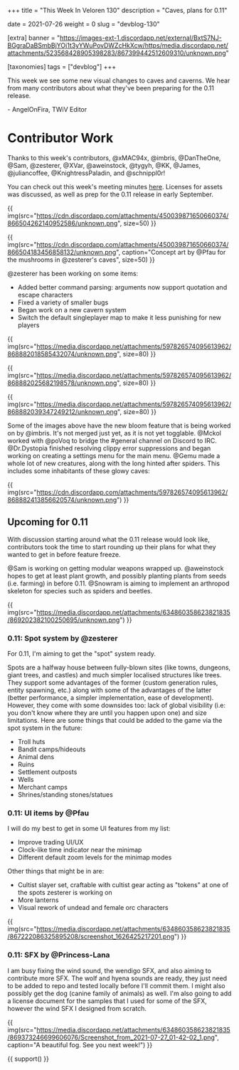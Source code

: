 +++
title = "This Week In Veloren 130"
description = "Caves, plans for 0.11"

date = 2021-07-26
weight = 0
slug = "devblog-130"

[extra]
banner = "https://images-ext-1.discordapp.net/external/BxtS7NJ-BGgraDaBSmbBjYOj1t3yYWuPovDWZcHkXcw/https/media.discordapp.net/attachments/523568428905398283/867399442512609310/unknown.png"

[taxonomies]
tags = ["devblog"]
+++

This week we see some new visual changes to caves and caverns. We hear from many
contributors about what they've been preparing for the 0.11 release.

\- AngelOnFira, TWiV Editor

# Contributor Work

Thanks to this week's contributors, @xMAC94x, @imbris, @DanTheOne, @Sam,
@zesterer, @XVar, @aweinstock, @tygyh, @KK, @James, @juliancoffee,
@KnightressPaladin, and @schnippl0r!

You can check out this week's meeting minutes
[here](https://hackmd.io/MwR6ptZSQZuUvNd2MyiD0w). Licenses for assets was
discussed, as well as prep for the 0.11 release in early September.

{{
    img(src="https://cdn.discordapp.com/attachments/450039871650660374/866504262140952586/unknown.png",
    size=50)
}}

{{
    img(src="https://cdn.discordapp.com/attachments/450039871650660374/866504183456858132/unknown.png",
    caption="Concept art by @Pfau for the mushrooms in @zesterer's caves",
    size=50)
}}

@zesterer has been working on some items:

- Added better command parsing: arguments now support quotation and escape
  characters
- Fixed a variety of smaller bugs
- Began work on a new cavern system
- Switch the default singleplayer map to make it less punishing for new players

{{
    img(src="https://media.discordapp.net/attachments/597826574095613962/868882018585432074/unknown.png",
    size=80)
}}

{{
    img(src="https://media.discordapp.net/attachments/597826574095613962/868882025682198578/unknown.png",
    size=80)
}}

{{
    img(src="https://media.discordapp.net/attachments/597826574095613962/868882039347249212/unknown.png",
    size=80)
}}

Some of the images above have the new bloom feature that is being worked on by
@imbris. It's not merged just yet, as it is not yet togglable. @Mckol worked
with @poVoq to bridge the #general channel on Discord to IRC. @Dr.Dystopia
finished resolving clippy error suppressions and began working on creating a
settings menu for the main menu. @Gemu made a whole lot of new creatures, along
with the long hinted after spiders. This includes some inhabitants of these
glowy caves:

{{
    img(src="https://cdn.discordapp.com/attachments/597826574095613962/868882413856620574/unknown.png")
}}

## Upcoming for 0.11

With discussion starting around what the 0.11 release would look like,
contributors took the time to start rounding up their plans for what they wanted
to get in before feature freeze.

@Sam is working on getting modular weapons wrapped up. @aweinstock hopes to get
at least plant growth, and possibly planting plants from seeds (i.e. farming) in
before 0.11. @Snowram is aiming to implement an arthropod skeleton for species
such as spiders and beetles.

{{
    img(src="https://media.discordapp.net/attachments/634860358623821835/869202382100250695/unknown.png")
}}

### 0.11: Spot system by @zesterer

For 0.11, I'm aiming to get the "spot" system ready.

Spots are a halfway house between fully-blown sites (like towns, dungeons, giant
trees, and castles) and much simpler localised structures like trees. They
support some advantages of the former (custom generation rules, entity spawning,
etc.) along with some of the advantages of the latter (better performance, a
simpler implementation, ease of development). However, they come with some
downsides too: lack of global visibility (i.e: you don't know where they are
until you happen upon one) and size limitations. Here are some things that could
be added to the game via the spot system in the future:

- Troll huts
- Bandit camps/hideouts
- Animal dens
- Ruins
- Settlement outposts
- Wells
- Merchant camps
- Shrines/standing stones/statues

### 0.11: UI items by @Pfau

I will do my best to get in some UI features from my list:

- Improve trading UI/UX
- Clock-like time indicator near the minimap
- Different default zoom levels for the minimap modes

Other things that might be in are:

- Cultist slayer set, craftable with cultist gear acting as "tokens" at one of
  the spots zesterer is working on
- More lanterns
- Visual rework of undead and female orc characters

{{
    img(src="https://media.discordapp.net/attachments/634860358623821835/867222086325895208/screenshot_1626425217201.png")
}}

### 0.11: SFX by @Princess-Lana

I am busy fixing the wind sound, the wendigo SFX, and also aiming to contribute
more SFX. The wolf and hyena sounds are ready, they just need to be added to
repo and tested locally before I'll commit them. I might also possibly get the
dog (canine family of animals) as well. I'm also going to add a license document
for the samples that I used for some of the SFX, however the wind SFX I designed
from scratch.

{{
    img(src="https://media.discordapp.net/attachments/634860358623821835/869373246699606076/Screenshot_from_2021-07-27_01-42-02_1.png",
    caption="A beautiful fog. See you next week!")
}}

{{ support() }}
